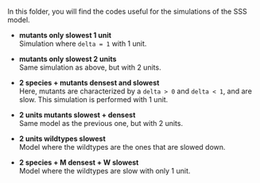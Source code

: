 In this folder, you will find the codes useful for the simulations of the SSS model.

- **mutants only slowest 1 unit**  
  Simulation where `delta = 1` with 1 unit.

- **mutants only slowest 2 units**  
  Same simulation as above, but with 2 units.

- **2 species + mutants densest and slowest**  
  Here, mutants are characterized by a `delta > 0` and `delta < 1`, and are slow. This simulation is performed with 1 unit.

- **2 units mutants slowest + densest**  
  Same model as the previous one, but with 2 units.

- **2 units wildtypes slowest**  
  Model where the wildtypes are the ones that are slowed down.

- **2 species + M densest + W slowest**  
  Model where the wildtypes are slow with only 1 unit.
